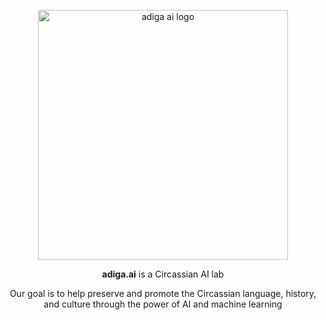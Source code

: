 <p align="center">
  <img src="https://github.com/user-attachments/assets/8f34b9c4-9fe5-476d-8d6f-9c001c404472" alt="adiga ai logo" width="400">
</p>

<p align="center" width="400">
  <b>adiga.ai</b> is a Circassian AI lab
</p>

<p align="center" width="400">
  Our goal is to help preserve and promote the Circassian language, history, and culture through the power of AI and machine learning
</p>
